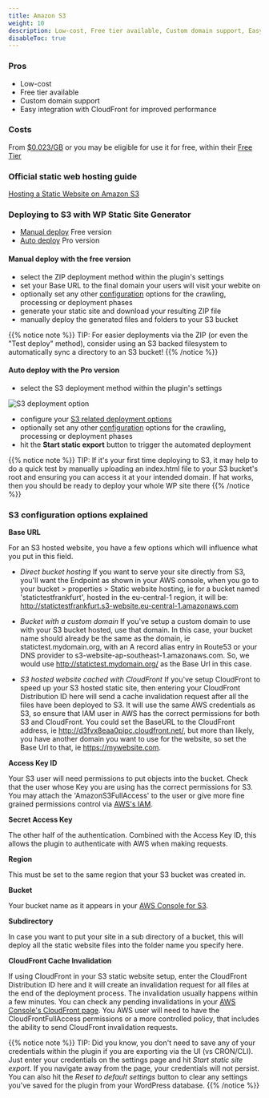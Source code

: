 ```yaml
---
title: Amazon S3
weight: 10
description: Low-cost, Free tier available, Custom domain support, Easy integration with CloudFront for improved performance
disableToc: true
---
```


### Pros

 - Low-cost
 - Free tier available
 - Custom domain support
 - Easy integration with CloudFront for improved performance

### Costs

From [$0.023/GB](https://aws.amazon.com/s3/pricing/) or you may be eligible for use it for free, within their [Free Tier](https://aws.amazon.com/free/)

### Official static web hosting guide

[Hosting a Static Website on Amazon S3](https://docs.aws.amazon.com/AmazonS3/latest/dev/WebsiteHosting.html)

### Deploying to S3 with WP Static Site Generator

 - [Manual deploy](#manual-deploy-with-the-free-version) Free version
 - [Auto deploy](#auto-deploy-with-the-pro-version) Pro version

#### Manual deploy with the free version

 - select the ZIP deployment method within the plugin's settings
 - set your Base URL to the final domain your users will visit your webite on
 - optionally set any other [configuration](/configuration) options for the crawling, processing or deployment phases 
 - generate your static site and download your resulting ZIP file
 - manually deploy the generated files and folders to your S3 bucket


{{% notice note %}}
TIP: For easier deployments via the ZIP (or even the "Test deploy" method), consider using an S3 backed filesystem to automatically sync a directory to an S3 bucket!
{{% /notice %}}

#### Auto deploy with the Pro version 

 - select the S3 deployment method within the plugin's settings

![S3 deployment option](/images/ui/s3_deployment_option.png)

 - configure your [S3 related deployment options](#s3-configuration-options-explained)
 - optionally set any other [configuration](/configuration) options for the crawling, processing or deployment phases 
 - hit the **Start static export** button to trigger the automated deployment


{{% notice note %}}
TIP: If it's your first time deploying to S3, it may help to do a quick test by manually uploading an index.html file to your S3 bucket's root and ensuring you can access it at your intended domain. If hat works, then you should be ready to deploy your whole WP site there
{{% /notice %}}

### S3 configuration options explained

**Base URL**

For an S3 hosted website, you have a few options which will influence what you put in this field.


 - _Direct bucket hosting_ If you want to serve your site directly from S3, you'll want the Endpoint as shown in your AWS console, when you go to your bucket > properties > Static website hosting, ie for a bucket named 'statictestfrankfurt', hosted in the eu-central-1 region, it will be: http://statictestfrankfurt.s3-website.eu-central-1.amazonaws.com

 - _Bucket with a custom domain_ If you've setup a custom domain to use with your S3 bucket hosted, use that domain. In this case, your bucket name should already be the same as the domain, ie statictest.mydomain.org, with an A record alias entry in Route53 or your DNS provider to s3-website-ap-southeast-1.amazonaws.com. So, we would use http://statictest.mydomain.org/ as the Base Url in this case.

 - _S3 hosted website cached with CloudFront_ If you've setup CloudFront to speed up your S3 hosted static site, then entering your CloudFront Distribution ID here will send a cache invalidation request after all the files have been deployed to S3. It will use the same AWS credentials as S3, so ensure that IAM user in AWS has the correct permissions for both S3 and CloudFront. You could set the BaseURL to the CloudFront address, ie http://d3fvx8eaa0pipc.cloudfront.net/, but more than likely, you have another domain you want to use for the website, so set the Base Url to that, ie https://mywebsite.com.

**Access Key ID**

Your S3 user will need permissions to put objects into the bucket. Check that the user whose Key you are using has the correct permissions for S3. You may attach the 'AmazonS3FullAccess' to the user or give more fine grained permissions control via [AWS's IAM](https://aws.amazon.com/iam/).

**Secret Access Key**

The other half of the authentication. Combined with the Access Key ID, this allows the plugin to authenticate with AWS when making requests.

**Region**

This must be set to the same region that your S3 bucket was created in. 

**Bucket**

Your bucket name as it appears in your [AWS Console for S3](https://s3.console.aws.amazon.com/s3/home).

**Subdirectory**

In case you want to put your site in a sub directory of a bucket, this will deploy all the static website files into the folder name you specify here.

**CloudFront Cache Invalidation**

If using CloudFront in your S3 static website setup, enter the CloudFront Distribution ID here and it will create an invalidation request for all files at the end of the deployment process. The invalidation usually happens within a few minutes. You can check any pending invalidations in your [AWS Console's CloudFront page](https://console.aws.amazon.com/cloudfront/home). You AWS user will need to have the CloudFrontFullAccess permissions or a more controlled policy, that includes the ability to send CloudFront invalidation requests.

{{% notice note %}}
TIP: Did you know, you don't need to save any of your credentials within the plugin if you are exporting via the UI (vs CRON/CLI). Just enter your credentials on the settings page and hit *Start static site export*. If you navigate away from the page, your credentials will not persist. You can also hit the *Reset to default settings* button to clear any settings you've saved for the plugin from your WordPress database.
{{% /notice %}}
